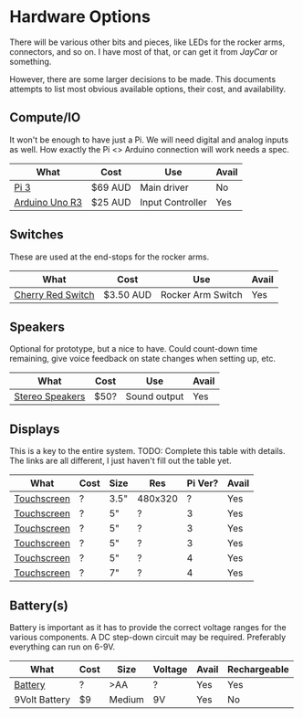 # Hardware Options

There will be various other bits and pieces, like LEDs for the rocker arms, connectors, and so on. I have most of that, or can get it from *JayCar* or something.

However, there are some larger decisions to be made. This documents attempts to list most obvious available options, their cost, and availability.

## Compute/IO

It won't be enough to have just a Pi. We will need digital and analog inputs as well. How exactly the Pi <> Arduino connection will work needs a spec.

| What | Cost | Use | Avail |
|------|------|-----|-------|
| [Pi 3](https://www.littlebird.com.au/products/raspberry-pi-3-model-b-f1990217-84ed-4cd4-a75a-bd1962465bd8) | $69 AUD | Main driver | No |
| [Arduino Uno R3](https://www.littlebird.com.au/products/uno-r3-little-bird) | $25 AUD | Input Controller | Yes |

## Switches

These are used at the end-stops for the rocker arms.

| What | Cost | Use | Avail |
|------|------|-----|-------|
| [Cherry Red Switch](https://www.littlebird.com.au/products/cherry-mx-switch-red) | $3.50 AUD | Rocker Arm Switch | Yes|

## Speakers

Optional for prototype, but a nice to have. Could count-down time remaining, give voice feedback on state changes when setting up, etc.

| What | Cost | Use | Avail |
|------|------|-----|-------|
| [Stereo Speakers](https://www.littlebird.com.au/products/adafruit-i2s-3w-stereo-speaker-bonnet-for-raspberry-pi-mini-kit) | $50? | Sound output | Yes |

## Displays

This is a key to the entire system. TODO: Complete this table with details. The links are all different, I just haven't fill out the table yet.

| What | Cost | Size | Res | Pi Ver? | Avail |
|------|------|------|-----|---------|-------|
| [Touchscreen](https://raspberry.piaustralia.com.au/products/pitft-plus-480x320-3-5-tft-touchscreen-for-raspberry-pi) | ? | 3.5" | 480x320 | ? | Yes|
| [Touchscreen](https://raspberry.piaustralia.com.au/products/hdmi-5-display-backpack-without-touch ) | ? | 5" | ? | 3 | Yes|
| [Touchscreen](https://raspberry.piaustralia.com.au/collections/displays/products/little-bird-5-display ) | ? | 5" | ? | 3 |  Yes|
| [Touchscreen](https://www.littlebird.com.au/products/5-inch-lcd-hdmi-touch-screen-display-for-raspberry-pi-3) | ? | 5" | ? | 3 |  Yes|
| [Touchscreen](https://www.littlebird.com.au/products/5-inch-lcd-hdmi-touch-screen-display-for-raspberry-pi-4) | ? | 5" | ? | 4 |  Yes|
| [Touchscreen](https://raspberry.piaustralia.com.au/products/7-inch-lcd-hdmi-touch-screen-display-tft-for-raspb#description) | ? | 7" | ? | 4 |  Yes|

## Battery(s)

Battery is important as it has to provide the correct voltage ranges for the various components. A DC step-down circuit may be required. Preferably everything can run on 6-9V.

| What | Cost | Size | Voltage | Avail | Rechargeable |
|------|------|------|---------|-------|--------------|
| [Battery](https://www.18650batterystore.com/collections/18650-batteries) | ? | >AA | ? | Yes | Yes |
| 9Volt Battery | $9 | Medium | 9V | Yes | No |

